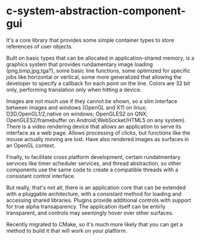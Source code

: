 # c-system-abstraction-component-gui
It's a core library that provides some simple container types to store references of user objects.

Built on basic types that can be allocated in application-shared memory, is a graphics system that provides rundamentary image loading (png,bmp,jpg,tga?), some basic line functions, some optimized for specific jobs like horizontal or vertical, some more generalized that allowing the developer to specify a callback for each point on the line.  Colors are 32 bit only, performing translation only when hitting a device.

Images are not much use if they cannot be shown, so a slim interface between images and windows (OpenGL and X11 on linux; D3D,OpenGL1/2,native on windows; OpenGLES2 on QNX; OpenGLES2/framebuffer on Android;WebSocket/HTML5 on any system).  There is a video rendering device that allows an application to serve its interface as a web page.  Allows processing of clicks, but functions like the mouse actually moving are lost.  Have also rendered images as surfaces in an OpenGL context.

Finally, to facilitate cross platform development, certain rundatmentary services like timer scheduler services, and thread abstraction, so other components use the same code to create a compatible threads with a consistant control interface.

But really, that's not all, there is an application core that can be extended with a pluggable architecture, with a consistant method for loading and accessing shared libraries.  Plugins provide additional controls with support for true alpha transaparency.  The application itself can be entirly transparent, and controls may seemingly hover over other surfaces.

Recently migrated to CMake, so it's much more likely that you can get a method to build it that will work on your platform.
